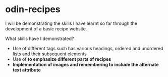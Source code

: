 # odin-recipes

I will be demonstrating the skills I have learnt so far through the development of a basic recipe website.

What skills have I demonstrated?

- Use of different tags such has various headings, ordered and unordered lists and their subsequent elements
- Use of <strong> to emphasize different parts of recipes
- Implementation of images and remembering to include the alternate text attribute
